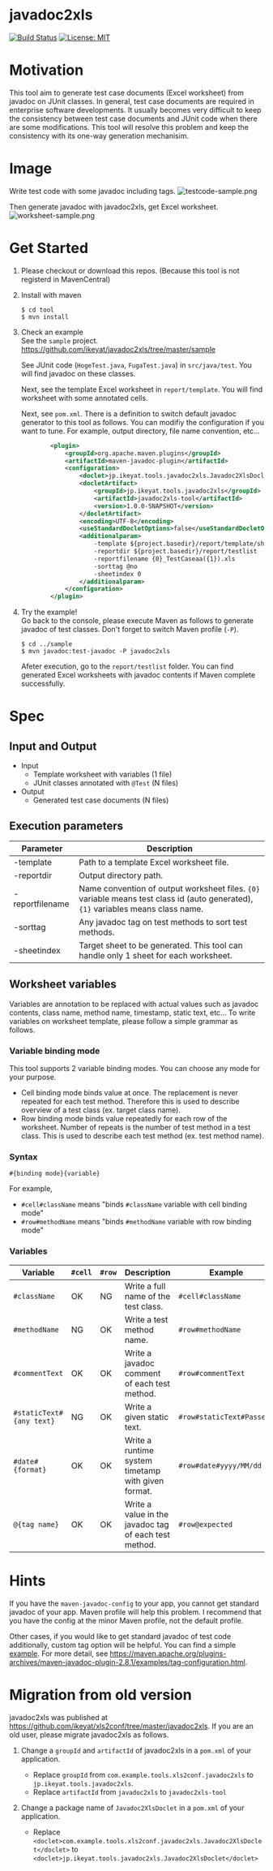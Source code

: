 # javadoc2xls
[![Build Status](https://travis-ci.org/ikeyat/javadoc2xls.svg?branch=master)](https://travis-ci.org/ikeyat/javadoc2xls)
[![License: MIT](https://img.shields.io/badge/License-MIT-yellow.svg)](https://opensource.org/licenses/MIT)

# Motivation

This tool aim to generate test case documents (Excel worksheet) from javadoc on JUnit classes.
In general, test case documents are required in enterprise software developments.
It usually becomes very difficult to keep the consistency between test case documents and JUnit code when there are some modifications.
This tool will resolve this problem and keep the consistency with its one-way generation mechanisim.

# Image

Write test code with some javadoc including tags.
![testcode-sample.png](doc/testcode-sample.png)

Then generate javadoc with javadoc2xls, get Excel worksheet.
![worksheet-sample.png](doc/worksheet-sample.png)

# Get Started

1. Please checkout or download this repos. (Because this tool is not registerd in MavenCentral)

1. Install with maven
    ```console
    $ cd tool
    $ mvn install
    ```

1. Check an example  
    See the ``sample`` project.
    https://github.com/ikeyat/javadoc2xls/tree/master/sample
    
    See JUnit code (``HogeTest.java``, ``FugaTest.java``) in ``src/java/test``. You will find javadoc on these classes.
    
    Next, see the template Excel worksheet in ``report/template``. You will find worksheet with some annotated cells.
    
    Next, see ``pom.xml``. There is a definition to switch default javadoc generator to this tool as follows.
    You can modifiy the configuration if you want to tune.
    For example, output directory, file name convention, etc...
    
    ```xml
            <plugin>
                <groupId>org.apache.maven.plugins</groupId>
                <artifactId>maven-javadoc-plugin</artifactId>
                <configuration>
                    <doclet>jp.ikeyat.tools.javadoc2xls.Javadoc2XlsDoclet</doclet>
                    <docletArtifact>
                        <groupId>jp.ikeyat.tools.javadoc2xls</groupId>
                        <artifactId>javadoc2xls-tool</artifactId>
                        <version>1.0.0-SNAPSHOT</version>
                    </docletArtifact>
                    <encoding>UTF-8</encoding>
                    <useStandardDocletOptions>false</useStandardDocletOptions>
                    <additionalparam>
                        -template ${project.basedir}/report/template/sheet_01.xls
                        -reportdir ${project.basedir}/report/testlist
                        -reportfilename {0}_TestCaseaa({1}).xls
                        -sorttag @no
                        -sheetindex 0
                    </additionalparam>
                </configuration>
            </plugin>
    ```
  
1. Try the example!  
    Go back to the console, please execute Maven as follows to generate javadoc of test classes.
    Don't forget to switch Maven profile (``-P``).
    ```console
    $ cd ../sample
    $ mvn javadoc:test-javadoc -P javadoc2xls
    ```


    Afeter execution, go to the ``report/testlist`` folder. You can find generated Excel worksheets with javadoc contents if Maven complete successfully.
    

# Spec
## Input and Output
* Input
    - Template worksheet with variables (1 file)
    - JUnit classes annotated with ``@Test`` (N files)
* Output
    - Generated test case documents (N files)

## Execution parameters
|Parameter       | Description                                  |
|----------------|----------------------------------------------|
|-template       | Path to a template Excel worksheet file.     |
|-reportdir      | Output directory path.                       |
|-reportfilename | Name convention of output worksheet files. ``{0}`` variable means test class id (auto generated), ``{1}`` variables means class name. |
|-sorttag        | Any javadoc tag on test methods to sort test methods. |
|-sheetindex     | Target sheet to be generated. This tool can handle only 1 sheet for each worksheet. |

## Worksheet variables
Variables are annotation to be replaced with actual values such as javadoc contents, class name, method name, timestamp, static text, etc...
To write variables on worksheet template, please follow a simple grammar as follows.

### Variable binding mode
This tool supports 2 variable binding modes. You can choose any mode for your purpose.

* Cell binding mode
    binds value at once. The replacement is never repeated for each test method.
    Therefore this is used to describe overview of a test class (ex. target class name).
* Row binding mode 
    binds value repeatedly for each row of the worksheet.
    Number of repeats is the number of test method in a test class.
    This is used to describe each test method (ex. test method name).
    
### Syntax

```
#{binding mode}{variable}
```

For example, 
- ``#cell#className`` means "binds ``#className`` variable with cell binding mode"
- ``#row#methodName`` means "binds ``#methodName`` variable with row binding mode"

### Variables
|Variable        | ``#cell`` | ``#row`` | Description                            | Example           | Example Output        |
|----------------|-----------|----------|----------------------------------------|-------------------|-----------------------|
|``#className``  |OK         |NG        |Write a full name of the test class.    |``#cell#className``|``com.example.fuga.FugaTest``|
|``#methodName`` |NG         |OK        |Write a test method name.               |``#row#methodName``|``testFuga_001``       |
|``#commentText``|OK         |OK        |Write a javadoc comment of each test method.|``#row#commentText``|``This is a comment``|
|``#staticText#{any text}`` |NG   |OK   |Write a given static text.              |``#row#staticText#Passed!``|``Passed!``    |
|``#date#{format}``|OK       |OK        |Write a runtime system timetamp with given format. |``#row#date#yyyy/MM/dd``|``2018/08/22``|
|``@{tag name}``|OK         |OK         |Write a value in the javadoc tag of each test method. |``#row@expected``|``return "1234"``|


# Hints
If you have the ``maven-javadoc-config`` to your app, you cannot get standard javadoc of your app.
Maven profile will help this problem. I recommend that you have the config at the minor Maven profile, not the default profile.

Other cases, if you would like to get standard javadoc of test code additionally, custom tag option will be helpful. You can find a simple [example](https://github.com/ikeyat/javadoc2xls/blob/master/sample/pom.xml).
For more detail, see https://maven.apache.org/plugins-archives/maven-javadoc-plugin-2.8.1/examples/tag-configuration.html.

# Migration from old version
javadoc2xls was published at https://github.com/ikeyat/xls2conf/tree/master/javadoc2xls.
If you are an old user, please migrate javadoc2xls as follows.

1. Change a ``groupId`` and ``artifactId`` of javadoc2xls in a ``pom.xml`` of your application.
    - Replace ``groupId`` from ``com.example.tools.xls2conf.javadoc2xls`` to ``jp.ikeyat.tools.javadoc2xls``.
    - Replace ``artifactId`` from ``javadoc2xls`` to ``javadoc2xls-tool``

1. Change a package name of ``Javadoc2XlsDoclet`` in a ``pom.xml`` of your application.
   - Replace ``<doclet>com.example.tools.xls2conf.javadoc2xls.Javadoc2XlsDoclet</doclet>`` to ``<doclet>jp.ikeyat.tools.javadoc2xls.Javadoc2XlsDoclet</doclet>``
